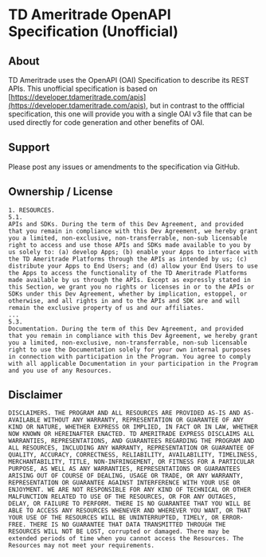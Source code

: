 # TD Ameritrade OpenAPI Specification (Unofficial)

## About

TD Ameritrade uses the OpenAPI (OAI) Specification to describe its REST APIs. 
This unofficial specification is based on [https://developer.tdameritrade.com/apis](https://developer.tdameritrade.com/apis),
but in contrast to the offficial specification, this one will provide you with a single OAI v3 file that can be used
directly for code generation and other benefits of OAI.

## Support

Please post any issues or amendments to the specification via GitHub.

## Ownership / License

```
1. RESOURCES.
5.1. 
APIs and SDKs. During the term of this Dev Agreement, and provided that you remain in compliance with this Dev Agreement, we hereby grant you a limited, non-exclusive, non-transferrable, non-sub licensable right to access and use those APIs and SDKs made available to you by us solely to: (a) develop Apps; (b) enable your Apps to interface with the TD Ameritrade Platforms through the APIs as intended by us; (c) distribute your Apps to End Users; and (d) allow your End Users to use the Apps to access the functionality of the TD Ameritrade Platforms made available by us through the APIs. Except as expressly stated in this Section, we grant you no rights or licenses in or to the APIs or SDKs under this Dev Agreement, whether by implication, estoppel, or otherwise, and all rights in and to the APIs and SDK are and will remain the exclusive property of us and our affiliates.
...
5.3.
Documentation. During the term of this Dev Agreement, and provided that you remain in compliance with this Dev Agreement, we hereby grant you a limited, non-exclusive, non-transferrable, non-sub licensable right to use the Documentation solely for your own internal purposes in connection with participation in the Program. You agree to comply with all applicable Documentation in your participation in the Program and you use of any Resources.
```

## Disclaimer

```
DISCLAIMERS. THE PROGRAM AND ALL RESOURCES ARE PROVIDED AS-IS AND AS-AVAILABLE WITHOUT ANY WARRANTY, REPRESENTATION OR GUARANTEE OF ANY KIND OR NATURE, WHETHER EXPRESS OR IMPLIED, IN FACT OR IN LAW, WHETHER NOW KNOWN OR HEREINAFTER ENACTED. TD AMERITRADE EXPRESS DISCLAIMS ALL WARRANTIES, REPRESENTATIONS, AND GUARANTEES REGARDING THE PROGRAM AND ALL RESOURCES, INCLUDING ANY WARRANTY, REPRESENTATION OR GUARANTEE OF QUALITY, ACCURACY, CORRECTNESS, RELIABILITY, AVAILABILITY, TIMELINESS, MERCHANTABILITY, TITLE, NON-INFRINGEMENT, OR FITNESS FOR A PARTICULAR PURPOSE, AS WELL AS ANY WARRANTIES, REPRESENTATIONS OR GUARANTEES ARISING OUT OF COURSE OF DEALING, USAGE OR TRADE, OR ANY WARRANTY, REPRESENTATION OR GUARANTEE AGAINST INTERFERENCE WITH YOUR USE OR ENJOYMENT. WE ARE NOT RESPONSIBLE FOR ANY KIND OF TECHNICAL OR OTHER MALFUNCTION RELATED TO USE OF THE RESOURCES, OR FOR ANY OUTAGES, DELAY, OR FAILURE TO PERFORM. THERE IS NO GUARANTEE THAT YOU WILL BE ABLE TO ACCESS ANY RESOURCES WHENEVER AND WHEREVER YOU WANT, OR THAT YOUR USE OF THE RESOURCES WILL BE UNINTERRUPTED, TIMELY, OR ERROR-FREE. THERE IS NO GUARANTEE THAT DATA TRANSMITTED THROUGH THE RESOURCES WILL NOT BE LOST, corrupted or damaged. There may be extended periods of time when you cannot access the Resources. The Resources may not meet your requirements.
```